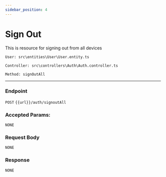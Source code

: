 ```yaml
---
sidebar_position: 4
---
```


# Sign Out

This is resource for signing out from all devices

`User: src\entities\User\User.entity.ts`

`Controller: src\controllers\Auth\Auth.controller.ts`

`Method: signOutAll`

---
### Endpoint

`POST` `{{url}}/auth/signoutAll`

### Accepted Params:

`NONE`

### Request Body

`NONE`

### Response
`NONE`